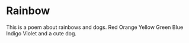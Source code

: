 # Rainbow
This is a poem about rainbows and dogs.
Red
Orange
Yellow
Green
Blue
Indigo
Violet
and a cute dog.
